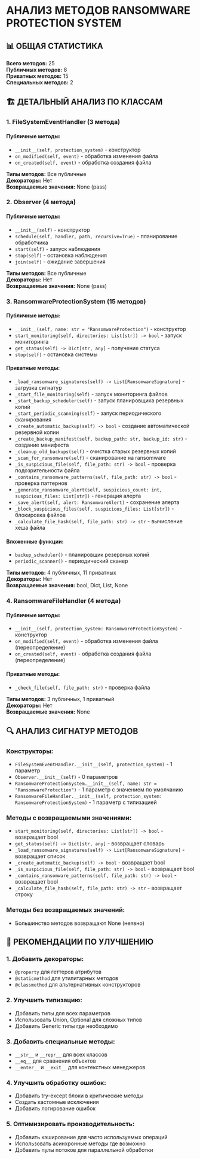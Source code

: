 # АНАЛИЗ МЕТОДОВ RANSOMWARE PROTECTION SYSTEM

## 📊 ОБЩАЯ СТАТИСТИКА

**Всего методов:** 25  
**Публичных методов:** 8  
**Приватных методов:** 15  
**Специальных методов:** 2  

## 🏗️ ДЕТАЛЬНЫЙ АНАЛИЗ ПО КЛАССАМ

### 1. FileSystemEventHandler (3 метода)

#### Публичные методы:
- `__init__(self, protection_system)` - конструктор
- `on_modified(self, event)` - обработка изменения файла
- `on_created(self, event)` - обработка создания файла

**Типы методов:** Все публичные  
**Декораторы:** Нет  
**Возвращаемые значения:** None (pass)  

### 2. Observer (4 метода)

#### Публичные методы:
- `__init__(self)` - конструктор
- `schedule(self, handler, path, recursive=True)` - планирование обработчика
- `start(self)` - запуск наблюдения
- `stop(self)` - остановка наблюдения
- `join(self)` - ожидание завершения

**Типы методов:** Все публичные  
**Декораторы:** Нет  
**Возвращаемые значения:** None (pass)  

### 3. RansomwareProtectionSystem (15 методов)

#### Публичные методы:
- `__init__(self, name: str = "RansomwareProtection")` - конструктор
- `start_monitoring(self, directories: List[str]) -> bool` - запуск мониторинга
- `get_status(self) -> Dict[str, any]` - получение статуса
- `stop(self)` - остановка системы

#### Приватные методы:
- `_load_ransomware_signatures(self) -> List[RansomwareSignature]` - загрузка сигнатур
- `_start_file_monitoring(self)` - запуск мониторинга файлов
- `_start_backup_scheduler(self)` - запуск планировщика резервных копий
- `_start_periodic_scanning(self)` - запуск периодического сканирования
- `_create_automatic_backup(self) -> bool` - создание автоматической резервной копии
- `_create_backup_manifest(self, backup_path: str, backup_id: str)` - создание манифеста
- `_cleanup_old_backups(self)` - очистка старых резервных копий
- `_scan_for_ransomware(self)` - сканирование на ransomware
- `_is_suspicious_file(self, file_path: str) -> bool` - проверка подозрительности файла
- `_contains_ransomware_patterns(self, file_path: str) -> bool` - проверка паттернов
- `_generate_ransomware_alert(self, suspicious_count: int, suspicious_files: List[str])` - генерация алерта
- `_save_alert(self, alert: RansomwareAlert)` - сохранение алерта
- `_block_suspicious_files(self, suspicious_files: List[str])` - блокировка файлов
- `_calculate_file_hash(self, file_path: str) -> str` - вычисление хеша файла

#### Вложенные функции:
- `backup_scheduler()` - планировщик резервных копий
- `periodic_scanner()` - периодический сканер

**Типы методов:** 4 публичных, 11 приватных  
**Декораторы:** Нет  
**Возвращаемые значения:** bool, Dict, List, None  

### 4. RansomwareFileHandler (4 метода)

#### Публичные методы:
- `__init__(self, protection_system: RansomwareProtectionSystem)` - конструктор
- `on_modified(self, event)` - обработка изменения файла (переопределение)
- `on_created(self, event)` - обработка создания файла (переопределение)

#### Приватные методы:
- `_check_file(self, file_path: str)` - проверка файла

**Типы методов:** 3 публичных, 1 приватный  
**Декораторы:** Нет  
**Возвращаемые значения:** None  

## 🔍 АНАЛИЗ СИГНАТУР МЕТОДОВ

### Конструкторы:
- `FileSystemEventHandler.__init__(self, protection_system)` - 1 параметр
- `Observer.__init__(self)` - 0 параметров
- `RansomwareProtectionSystem.__init__(self, name: str = "RansomwareProtection")` - 1 параметр с значением по умолчанию
- `RansomwareFileHandler.__init__(self, protection_system: RansomwareProtectionSystem)` - 1 параметр с типизацией

### Методы с возвращаемыми значениями:
- `start_monitoring(self, directories: List[str]) -> bool` - возвращает bool
- `get_status(self) -> Dict[str, any]` - возвращает словарь
- `_load_ransomware_signatures(self) -> List[RansomwareSignature]` - возвращает список
- `_create_automatic_backup(self) -> bool` - возвращает bool
- `_is_suspicious_file(self, file_path: str) -> bool` - возвращает bool
- `_contains_ransomware_patterns(self, file_path: str) -> bool` - возвращает bool
- `_calculate_file_hash(self, file_path: str) -> str` - возвращает строку

### Методы без возвращаемых значений:
- Большинство методов возвращают None (неявно)

## 🎯 РЕКОМЕНДАЦИИ ПО УЛУЧШЕНИЮ

### 1. Добавить декораторы:
- `@property` для геттеров атрибутов
- `@staticmethod` для утилитарных методов
- `@classmethod` для альтернативных конструкторов

### 2. Улучшить типизацию:
- Добавить типы для всех параметров
- Использовать Union, Optional для сложных типов
- Добавить Generic типы где необходимо

### 3. Добавить специальные методы:
- `__str__` и `__repr__` для всех классов
- `__eq__` для сравнения объектов
- `__enter__` и `__exit__` для контекстных менеджеров

### 4. Улучшить обработку ошибок:
- Добавить try-except блоки в критические методы
- Создать кастомные исключения
- Добавить логирование ошибок

### 5. Оптимизировать производительность:
- Добавить кэширование для часто используемых операций
- Использовать асинхронные методы где возможно
- Добавить пулы потоков для параллельной обработки